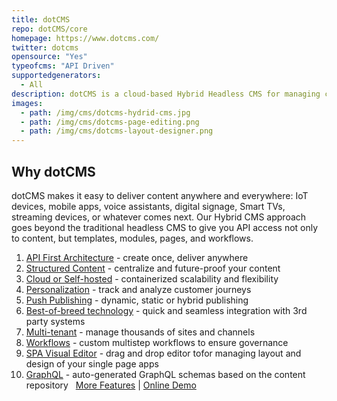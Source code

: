 ```yaml
---
title: dotCMS
repo: dotCMS/core
homepage: https://www.dotcms.com/
twitter: dotcms
opensource: "Yes"
typeofcms: "API Driven"
supportedgenerators:
  - All
description: dotCMS is a cloud-based Hybrid Headless CMS for managing content and content-driven web sites and applications.
images:
  - path: /img/cms/dotcms-hydrid-cms.jpg
  - path: /img/cms/dotcms-page-editing.png
  - path: /img/cms/dotcms-layout-designer.png
---
```


## Why dotCMS

dotCMS makes it easy to deliver content anywhere and everywhere: IoT devices, mobile apps, voice assistants, digital signage, Smart TVs, streaming devices, or whatever comes next. Our Hybrid CMS approach goes beyond the traditional headless CMS to give you API access not only to content, but templates, modules, pages, and workflows.
​

1. [API First Architecture](https://dotcms.com/product/technology/api-first-cms) - create once, deliver anywhere
2. [Structured Content](https://dotcms.com/product/features/content-management-system) - centralize and future-proof your content
3. [Cloud or Self-hosted](https://dotcms.com/product/technology/cloud-first-cms) - containerized scalability and flexibility
4. [Personalization](https://dotcms.com/product/features/hyper-personalization) - track and analyze customer journeys
5. [Push Publishing](https://dotcms.com/case-studies/how-telus-revamped-its-portal-system-with-dotcms) - dynamic, static or hybrid publishing
6. [Best-of-breed technology](https://dotcms.com/marketplace/) - quick and seamless integration with 3rd party systems
7. [Multi-tenant](https://dotcms.com/landing-pages/case-studies/website-migration-why-junior-achievement-switched-to-dotcms) - manage thousands of sites and channels
8. [Workflows](https://dotcms.com/product/features/content-workflow) - custom multistep workflows to ensure governance
9. [SPA Visual Editor](https://dotcms.com/product/technology/api-first-cms#keyfeatures) - drag and drop editor tofor managing layout and design of your single page apps
10. [GraphQL](https://dotcms.com/product/technology/api-first-cms#keyfeatures) - auto-generated GraphQL schemas based on the content repository
    ​
    ​
    [More Features](https://dotcms.com/product/features/feature-list) | [Online Demo](https://dotcms.com/demo/)

